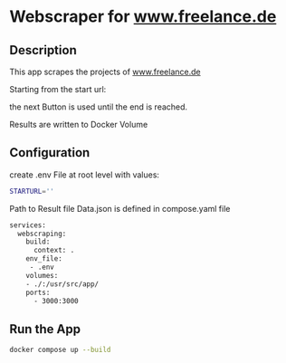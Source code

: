 # Webscraper for www.freelance.de

## Description

This app scrapes the projects of www.freelance.de  

Starting from the start url:


the next Button is used until the end is reached.


Results are written to Docker Volume

## Configuration

create .env File at root level with values:

```sh
STARTURL=''
```

Path to Result file Data.json is defined in compose.yaml file

```sh
services:
  webscraping:
    build:
      context: . 
    env_file:
     - .env
    volumes:
    - ./:/usr/src/app/
    ports:
      - 3000:3000
```

## Run the App

```sh
docker compose up --build
```






